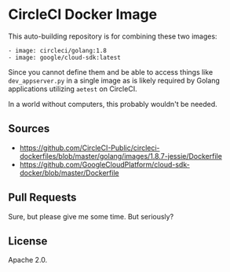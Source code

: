 # CircleCI Docker Image

This auto-building repository is for combining these two images:
```
- image: circleci/golang:1.8
- image: google/cloud-sdk:latest
```

Since you cannot define them and be able to access things like `dev_appserver.py` in a single image as is likely required by Golang applications utilizing `aetest` on CircleCI.

In a world without computers, this probably wouldn't be needed.

## Sources

* https://github.com/CircleCI-Public/circleci-dockerfiles/blob/master/golang/images/1.8.7-jessie/Dockerfile
* https://github.com/GoogleCloudPlatform/cloud-sdk-docker/blob/master/Dockerfile

## Pull Requests

Sure, but please give me some time.  But seriously?

## License

Apache 2.0.
